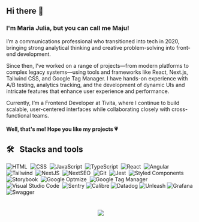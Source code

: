 ## Hi there 👋

<h3> I'm Maria Julia, but you can call me Maju! </h3>

I’m a communications professional who transitioned into tech in 2020, bringing strong analytical thinking and creative problem-solving into front-end development.

Since then, I’ve worked on a range of projects—from modern platforms to complex legacy systems—using tools and frameworks like React, Next.js, Tailwind CSS, and Google Tag Manager. I have hands-on experience with A/B testing, analytics tracking, and the development of dynamic UIs and intricate features that enhance user experience and performance.

Currently, I’m a Frontend Developer at Tivita, where I continue to build scalable, user-centered interfaces while collaborating closely with cross-functional teams.
 
<h4> Well, that's me! Hope you like my projects &#128151; </h4>

## 🛠 &nbsp; Stacks and tools

![HTML](https://img.shields.io/badge/-HTML-05122A?style=flat&logo=HTML5)&nbsp;
![CSS](https://img.shields.io/badge/-CSS-05122A?style=flat&logo=CSS3&logoColor=1572B6)&nbsp;
![JavaScript](https://img.shields.io/badge/-JavaScript-05122A?style=flat&logo=javascript)&nbsp;
![TypeScript](https://img.shields.io/badge/-TypeScript-05122A?style=flat&logo=typescript)&nbsp;
![React](https://img.shields.io/badge/-React-05122A?style=flat&logo=react)&nbsp;
![Angular](https://img.shields.io/badge/-Tailwind-05122A?style=flat&logo=tailwindcss)&nbsp;
![Tailwind](https://img.shields.io/badge/-Angular-05122A?style=flat&logo=angular)&nbsp;
![NextJS](https://img.shields.io/badge/-Next.%20Js-05122A?style=flat&logo=Next.js&logoColor=007ACC)&nbsp;
![NextSEO](https://img.shields.io/badge/-Next.%20Js%20SEO-05122A?style=flat&logo=Next.js&logoColor=007ACC)&nbsp;
![Git](https://img.shields.io/badge/-Git-05122A?style=flat&logo=git)&nbsp;
![Jest](https://img.shields.io/badge/-Jest-05122A?style=flat&logo=Jest&logoColor=C21325)&nbsp;
![Styled Components](https://img.shields.io/badge/-Styled%20Components-05122A?style=flat&logo=styled-components&logoColor=DB7093)&nbsp;
![Storybook](https://img.shields.io/badge/-Storybook-05122A?style=flat&logo=Storybook&logoColor=DB7093)&nbsp;
![Google Optmize](https://img.shields.io/badge/-Google%20Optmize-05122A?style=flat&logo=Google%20Optimize&logoColor=B366F6)&nbsp;
![Google Tag Manager](https://img.shields.io/badge/-Google%20Tag%20Manager-05122A?style=flat&logo=Google%20Tag%20Manager&logoColor=246FDB)&nbsp;
![Visual Studio Code](https://img.shields.io/badge/-VS%20Code-05122A?style=flat&logo=visual-studio-code&logoColor=007ACC)&nbsp;
![Sentry](https://img.shields.io/badge/-Sentry-05122A?style=flat&logo=Sentry&logoColor=#362D59)
![Calibre](https://img.shields.io/badge/-Calibre-05122A?style=flat&logo=Calibre&logoColor=#362D59)
![Datadog](https://img.shields.io/badge/-Datadog-05122A?style=flat&logo=Datadog&logoColor=#632CA6)
![Unleash](https://img.shields.io/badge/-Unleash-05122A?style=flat&logo=Unleash&logoColor=#632CA6)
![Grafana](https://img.shields.io/badge/-Grafana-05122A?style=flat&logo=Grafana&logoColor=#632CA6)
![Swagger](https://img.shields.io/badge/-Swagger-05122A?style=flat&logo=swagger)


<h1 align="center">
<img src="https://media.giphy.com/media/xT3i1acWS2AQRKHgZi/giphy.gif"/>
</h1>

